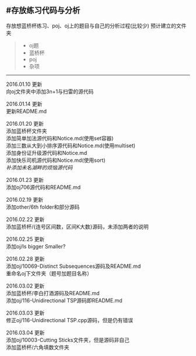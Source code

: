 #存放练习代码与分析
------
存放想蓝桥杯练习、poj、oj上的题目与自己的分析过程(比较少)
预计建立的文件夹
> * oj题
> * 蓝桥杯
> * poj
> * 杂项

------
2016.01.10  更新<br>
  向oj文件夹中添加3n+1与扫雷的源代码<br>

2016.01.14  更新<br>
  更新README.md<br>

2016.01.20  更新<br>
  添加蓝桥杯文件夹<br>
  添加简单加法源代码和Notice.md(使用set容器)<br>
  添加三数从大到小排序源代码和Notice.md(使用multiset)<br>
  添加身份证升级源代码和Notice.md<br>
  添加快乐司机源代码和Notice.md(使用sort)<br>
  *补添加未名湖畔的烦恼源代码*<br>

2016.01.23  更新<br>
  添加oj706源代码和README.md<br>

2016.02.19  更新<br>
  添加other/6th folder和部分源码

2016.02.22  更新<br>
  添加蓝桥杯/{连号区间数，区间K大数}源码，未添加两者的说明

2016.02.25  更新<br>
  添加oj/Is bigger Smaller?

2016.02.28  更新<br>
  添加oj/10069-Distinct Subsequences源码及README.md<br>
  重命名oj下文件夹（题号加题目名称）

2016.03.02  更新<br>
  添加蓝桥杯/李白打酒源码及README.md<br>
  添加oj/116-Unidirectional TSP源码即README.md

2016.03.03  更新<br>
  修正oj/116-Unidirectional TSP.cpp源码，但是仍有错误

2016.03.04  更新<br>
  添加oj/10003-Cutting Sticks文件夹，但是源码非自己<br>
  添加蓝桥杯/六角填数文件夹
